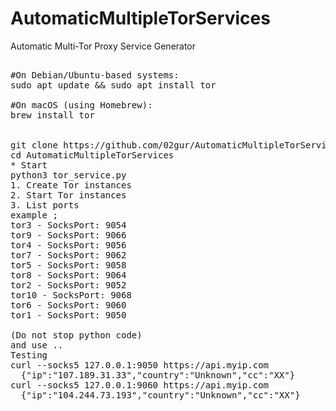 
# AutomaticMultipleTorServices
Automatic Multi-Tor Proxy Service Generator
<pre>
  
#On Debian/Ubuntu-based systems:
sudo apt update && sudo apt install tor

#On macOS (using Homebrew):
brew install tor


git clone https://github.com/02gur/AutomaticMultipleTorServices.git
cd AutomaticMultipleTorServices
* Start
python3 tor_service.py
1. Create Tor instances 
2. Start Tor instances
3. List ports
example ;
tor3 - SocksPort: 9054
tor9 - SocksPort: 9066
tor4 - SocksPort: 9056
tor7 - SocksPort: 9062
tor5 - SocksPort: 9058
tor8 - SocksPort: 9064
tor2 - SocksPort: 9052
tor10 - SocksPort: 9068
tor6 - SocksPort: 9060
tor1 - SocksPort: 9050

(Do not stop python code)
and use ..
Testing
curl --socks5 127.0.0.1:9050 https://api.myip.com
  {"ip":"107.189.31.33","country":"Unknown","cc":"XX"}
curl --socks5 127.0.0.1:9060 https://api.myip.com
  {"ip":"104.244.73.193","country":"Unknown","cc":"XX"}
</pre>
